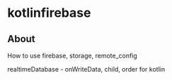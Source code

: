 # kotlinfirebase


## About
How to use firebase, storage, remote_config

realtimeDatabase - onWriteData, child, order
for kotlin 

